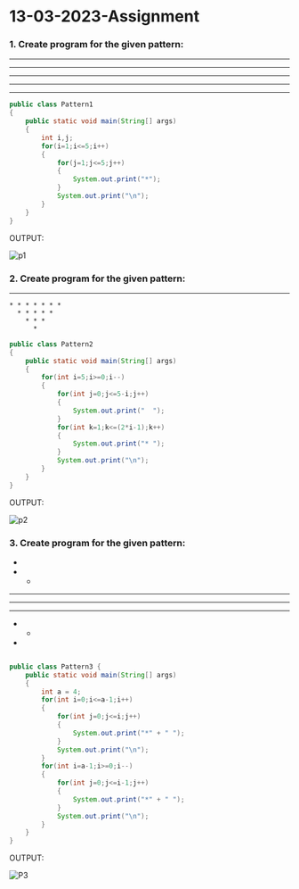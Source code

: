 # 13-03-2023-Assignment

### 1. Create program for the given pattern:
*****
*****
*****
*****
*****

```java
public class Pattern1
{
    public static void main(String[] args)
    {
        int i,j;
        for(i=1;i<=5;i++)
        {
            for(j=1;j<=5;j++)
            {
                System.out.print("*");
            }
            System.out.print("\n");
        }
    }
}
```

OUTPUT: 

![p1](https://user-images.githubusercontent.com/93427086/224884978-91ac10e5-29ba-448e-8418-d86cc22a9776.png)




### 2. Create program for the given pattern:
  * * * * * * * * * 
    * * * * * * * 
      * * * * * 
        * * * 
          * 
 
```java
public class Pattern2
{
    public static void main(String[] args)
    {
        for(int i=5;i>=0;i--)
        {
            for(int j=0;j<=5-i;j++)
            {
                System.out.print("  ");
            }
            for(int k=1;k<=(2*i-1);k++)
            {
                System.out.print("* ");
            }
            System.out.print("\n");
        }
    }
}
```

OUTPUT:

![p2](https://user-images.githubusercontent.com/93427086/224884997-a4b274a2-3c40-4fbc-81d5-ea8be2fda51d.png)



### 3. Create program for the given pattern:
* 
* * 
* * * 
* * * * 
* * * 
* * 
*

```java

public class Pattern3 {
    public static void main(String[] args)
    {
        int a = 4;
        for(int i=0;i<=a-1;i++)
        {
            for(int j=0;j<=i;j++)
            {
                System.out.print("*" + " ");
            }
            System.out.print("\n");
        }
        for(int i=a-1;i>=0;i--)
        {
            for(int j=0;j<=i-1;j++)
            {
                System.out.print("*" + " ");
            }
            System.out.print("\n");
        }
    }
}
```

OUTPUT:

![P3](https://user-images.githubusercontent.com/93427086/224885016-84dee49d-4e2a-4d22-bc55-a1ba9bb01cc4.png)


